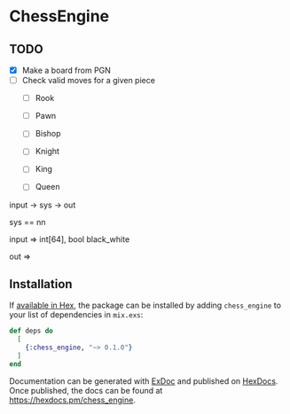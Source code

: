 # ChessEngine

## TODO
- [x] Make a board from PGN
- [ ] Check valid moves for a given piece
    - [ ] Rook
    - [ ] Pawn
    - [ ] Bishop
    - [ ] Knight
    - [ ] King
    - [ ] Queen



input -> sys -> out

sys == nn

input => int[64], bool black_white

out   => 

## Installation

If [available in Hex](https://hex.pm/docs/publish), the package can be installed
by adding `chess_engine` to your list of dependencies in `mix.exs`:

```elixir
def deps do
  [
    {:chess_engine, "~> 0.1.0"}
  ]
end
```

Documentation can be generated with [ExDoc](https://github.com/elixir-lang/ex_doc)
and published on [HexDocs](https://hexdocs.pm). Once published, the docs can
be found at <https://hexdocs.pm/chess_engine>.

